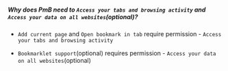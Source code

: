 ##### Why does PmB need to `Access your tabs and browsing activity` and `Access your data on all websites`(optional)?

- `Add current page` and `Open bookmark in tab` require permission - `Access your tabs and browsing activity`

- `Bookmarklet support`(optional) requires permission - `Access your data on all websites`(optional)
